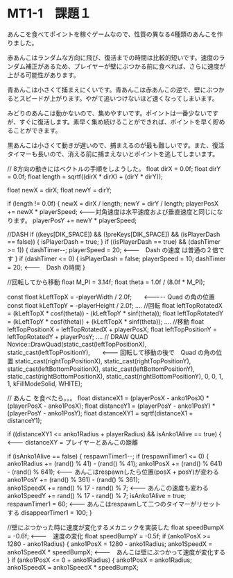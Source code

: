 # MT1-1　課題１


 あんこを食べてポイントを稼ぐゲームなので、性質の異なる4種類のあんこを作りました。

 赤あんこはランダムな方向に飛び、復活までの時間は比較的短いです。速度のランダム補正があるため、プレイヤーが壁にぶつかる前に食べれば、さらに速度が上がる可能性があります。

 青あんこは小さくて捕まえにくいです。青あんこは赤あんこの逆で、壁にぶつかるとスピードが上がります。やがて追いつけないほど速くなってしまいます。

 みどりのあんこは動かないので、集めやすいです。ポイントは一番少ないですが、すぐに復活します。素早く集め続けることができれば、ポイントを早く貯めることができます。

 黒あんこは小さくて動きが遅いので、捕まえるのが最も難しいです。また、復活タイマーも長いので、消える前に捕まえないとポイントを逃してしまいます。


 

// 8方向の動きにはベクトルの手順をしようした。
float dirX = 0.0f;
float dirY = 0.0f;
float length = sqrtf((dirX * dirX) + (dirY * dirY));

float newX = dirX;
float newY = dirY;

if (length != 0.0f) {
	newX = dirX / length;
	newY = dirY / length;
	playerPosX += newX * playerSpeed;   <---対角速度は水平速度および垂直速度と同じになります。
	playerPosY += newY * playerSpeed; 

 //DASH
if ((keys[DIK_SPACE]) && (!preKeys[DIK_SPACE]) && (isPlayerDash == false)) {
	isPlayerDash = true;
}
if ((isPlayerDash == true) && (dashTimer >= 1)) {
	dashTimer--;
	playerSpeed = 20;    <---　Dash の速度 は普通の２倍です
}
if (dashTimer <= 0) {
	isPlayerDash = false;
	playerSpeed = 10;
	dashTimer = 20;      <---　Dash の時間
}


//回転してから移動
float M_PI = 3.14f;
float theta = 1.0f / (8.0f * M_PI);

const float kLeftTopX = -playerWidth / 2.0f;　　<----- Quad の角の位置
const float kLeftTopY = -playerHeight / 2.0f;
....
//回転
float leftTopRotatedX = (kLeftTopX * cosf(theta)) - (kLeftTopY * sinf(theta));
float leftTopRotatedY = (kLeftTopY * cosf(theta)) + (kLeftTopX * sinf(theta));
....
//移動
float leftTopPositionX = leftTopRotatedX + playerPosX;
float leftTopPositionY = leftTopRotatedY + playerPosY;
....
// DRAW QUAD
Novice::DrawQuad(static_cast<int>(leftTopPositionX), static_cast<int>(leftTopPositionY),　　<--- 回転して移動の後で　Quad の角の位置
	static_cast<int>(rightTopPositionX), static_cast<int>(rightTopPositionY),
	static_cast<int>(leftBottomPositionX), static_cast<int>(leftBottomPositionY),
	static_cast<int>(rightBottomPositionX), static_cast<int>(rightBottomPositionY),
	0, 0, 1, 1, kFillModeSolid, WHITE);


// あんこ を食べたら。。。
float distanceX1 = (playerPosX - anko1PosX) * (playerPosX - anko1PosX);
float distanceY1 = (playerPosY - anko1PosY) * (playerPosY - anko1PosY);
float distanceXY1 = sqrtf(distanceX1 + distanceY1);

if ((distanceXY1 <= anko1Radius + playerRadius) && isAnko1Alive == true) {   <--- distanceXY = プレイヤーとあんこの距離

if (isAnko1Alive == false) {
	respawnTimer1--;
	if (respawnTimer1 <= 0) {
		anko1Radius += (rand() % 41) - (rand() % 41);
		anko1PosX += (rand() % 641) - (rand() % 641);   <--- あんこはrespawnしたら位置(posX + posY)が変わる
		anko1PosY += (rand() % 361) - (rand() % 361);   
		anko1SpeedX += rand() % 17 - rand() % 7;        <--- あんこの速度も変わる
		anko1SpeedY += rand() % 17 - rand() % 7;
		isAnko1Alive = true;
		respawnTimer1 = 60;                <--- あんこはrespawnして二つのタイマーがリセットする
		disappearTimer1 = 100;
	}
 
//壁にぶつかった時に速度が変化するメカニックを実装した
float speedBumpX = -0.6f;      <---　速度の変化
float speedBumpY = -0.5f;
if (anko1PosX >= 1280 - anko1Radius) {
	anko1PosX = 1280 - anko1Radius;
	anko1SpeedX = anko1SpeedX * speedBumpX;  <---　あんこは壁にぶつかって速度が変化する
}
if (anko1PosX <= 0 + anko1Radius) {
	anko1PosX = anko1Radius;
	anko1SpeedX = anko1SpeedX * speedBumpX;


 
